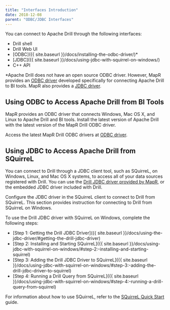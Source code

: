 ```yaml
---
title: "Interfaces Introduction"
date: 2018-12-08
parent: "ODBC/JDBC Interfaces"
---
```

You can connect to Apache Drill through the following interfaces:

  * Drill shell
  * Drill Web UI
  * [ODBC]({{ site.baseurl }}/docs/installing-the-odbc-driver/)*
  * [JDBC]({{ site.baseurl }}/docs/using-jdbc-with-squirrel-on-windows/)
  * C++ API

*Apache Drill does not have an open source ODBC driver. However, MapR provides an [ODBC driver](https://package.mapr.com/tools/MapR-ODBC/MapR_Drill/) developed specifically for connecting Apache Drill to BI tools. MapR also provides a [JDBC driver](https://package.mapr.com/tools/MapR-JDBC/MapR_Drill/).  

## Using ODBC to Access Apache Drill from BI Tools

MapR provides an ODBC driver that connects Windows, Mac OS X, and Linux to Apache Drill and BI tools. Install the latest version of Apache Drill with the latest version of the MapR Drill ODBC driver. 

Access the latest MapR Drill ODBC drivers at [ODBC driver](https://package.mapr.com/tools/MapR-ODBC/MapR_Drill/).

## Using JDBC to Access Apache Drill from SQuirreL

You can connect to Drill through a JDBC client tool, such as SQuirreL, on
Windows, Linux, and Mac OS X systems, to access all of your data sources
registered with Drill. You can use the [Drill JDBC driver provided by MapR](https://package.mapr.com/tools/MapR-JDBC/MapR_Drill/), or the embedded JDBC driver included with Drill.

Configure the JDBC driver in the SQuirreL client to connect to Drill from
SQuirreL. This section provides instruction for connecting to Drill from
SQuirreL on Windows.

To use the Drill JDBC driver with SQuirreL on Windows, complete the following
steps:

  * [Step 1: Getting the Drill JDBC Driver]({{ site.baseurl }}/docs/using-the-jdbc-driver/#getting-the-drill-jdbc-driver) 
  * [Step 2: Installing and Starting SQuirreL]({{ site.baseurl }}/docs/using-jdbc-with-squirrel-on-windows/#step-2:-installing-and-starting-squirrel)
  * [Step 3: Adding the Drill JDBC Driver to SQuirreL]({{ site.baseurl }}/docs/using-jdbc-with-squirrel-on-windows/#step-3:-adding-the-drill-jdbc-driver-to-squirrel)
  * [Step 4: Running a Drill Query from SQuirreL]({{ site.baseurl }}/docs/using-jdbc-with-squirrel-on-windows/#step-4:-running-a-drill-query-from-squirrel)

For information about how to use SQuirreL, refer to the [SQuirreL Quick
Start](http://squirrel-sql.sourceforge.net/user-manual/quick_start.html)
guide.
